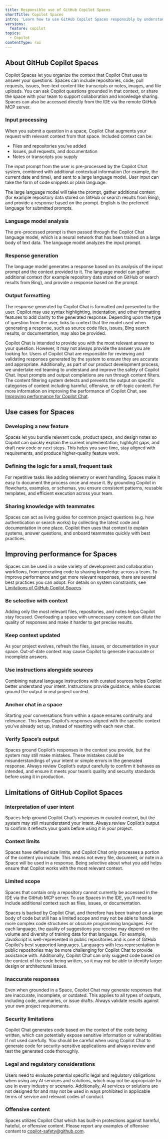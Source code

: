 ```yaml
---
title: Responsible use of GitHub Copilot Spaces
shortTitle: Copilot Spaces
intro: 'Learn how to use GitHub Copilot Spaces responsibly by understanding its purposes, capabilities, and limitations.'
versions:
  feature: copilot
topics:
  - Copilot
contentType: rai
---
```


## About GitHub Copilot Spaces

Copilot Spaces let you organize the context that Copilot Chat uses to answer your questions. Spaces can include repositories, code, pull requests, issues, free-text content like transcripts or notes, images, and file uploads. You can ask Copilot questions grounded in that context, or share the space with your team to support collaboration and knowledge sharing. Spaces can also be accessed directly from the IDE via the remote GitHub MCP server.

### Input processing

When you submit a question in a space, Copilot Chat augments your request with relevant context from that space. Included context can be:

* Files and repositories you’ve added  
* Issues, pull requests, and documentation  
* Notes or transcripts you supply

The input prompt from the user is pre-processed by the Copilot Chat system, combined with additional contextual information (for example, the current date and time), and sent to a large language model. User input can take the form of code snippets or plain language.

The large language model will take the prompt, gather additional context (for example repository data stored on GitHub or search results from Bing), and provide a response based on the prompt.  English is the preferred language for submitted prompts.

### Language model analysis

The pre-processed prompt is then passed through the Copilot Chat language model, which is a neural network that has been trained on a large body of text data. The language model analyzes the input prompt.

### Response generation

The language model generates a response based on its analysis of the input prompt and the context provided to it. The language model can gather additional context (for example repository data stored on GitHub or search results from Bing), and provide a response based on the prompt.

### Output formatting

The response generated by Copilot Chat is formatted and presented to the user. Copilot may use syntax highlighting, indentation, and other formatting features to add clarity to the generated response. Depending upon the type of question from the user, links to context that the model used when generating a response, such as source code files, issues, Bing search results, or documentation, may also be provided.

Copilot Chat is intended to provide you with the most relevant answer to your question. However, it may not always provide the answer you are looking for. Users of Copilot Chat are responsible for reviewing and validating responses generated by the system to ensure they are accurate and appropriate. Additionally, as part of our product development process, we undertake red teaming to understand and improve the safety of Copilot Chat. Input prompts and output completions are run through content filters. The content filtering system detects and prevents the output on specific categories of content including harmful, offensive, or off-topic content. For more information on improving the performance of Copilot Chat, see [Improving performance for Copilot Chat](/copilot/responsible-use/chat-in-github#improving-performance-for-copilot-chat).

## Use cases for Spaces

### Developing a new feature

Spaces let you bundle relevant code, product specs, and design notes so Copilot can quickly explain the current implementation, highlight gaps, and draft new code or next steps. This helps you save time, stay aligned with requirements, and produce higher-quality feature work.

### Defining the logic for a small, frequent task

For repetitive tasks like adding telemetry or event handling, Spaces make it easy to document the process once and reuse it. By grounding Copilot in flowcharts, examples, or schemas, you ensure consistent patterns, reusable templates, and efficient execution across your team.

### Sharing knowledge with teammates

Spaces can act as living guides for common project questions (e.g. how authentication or search works) by collecting the latest code and documentation in one place. Copilot then uses that context to explain systems, answer questions, and onboard teammates quickly with best practices.

## Improving performance for Spaces

Spaces can be used in a wide variety of development and collaboration workflows, from generating code to sharing knowledge across a team. To improve performance and get more relevant responses, there are several best practices you can adopt. For details on system constraints, see [Limitations of GitHub Copilot Spaces](#limitations-of-github-copilot-spaces).

### Be selective with context

Adding only the most relevant files, repositories, and notes helps Copilot stay focused. Overloading a space with unnecessary content can dilute the quality of responses and make it harder to get precise results.

### Keep context updated

As your project evolves, refresh the files, issues, or documentation in your space. Out-of-date context may cause Copilot to generate inaccurate or incomplete answers.

### Use instructions alongside sources

Combining natural language instructions with curated sources helps Copilot better understand your intent. Instructions provide guidance, while sources ground the output in real project context.

### Anchor chat in a space

 Starting your conversations from within a space ensures continuity and relevance. This keeps Copilot’s responses aligned with the specific context you’ve already set up, instead of resetting with each new chat.

### Verify Space’s output

Spaces ground Copilot’s responses in the context you provide, but the system may still make mistakes. These mistakes could be misunderstandings of your intent or simple errors in the generated response. Always review Copilot’s output carefully to confirm it behaves as intended, and ensure it meets your team’s quality and security standards before using it in production.

## Limitations of GitHub Copilot Spaces

### Interpretation of user intent

Spaces help ground Copilot Chat’s responses in curated context, but the system may still misunderstand your intent. Always review Copilot’s output to confirm it reflects your goals before using it in your project.

### Context limits

Spaces have defined size limits, and Copilot Chat only processes a portion of the content you include. This means not every file, document, or note in a Space will be used in a response. Being selective about what you add helps ensure that Copilot works with the most relevant context.

### Limited scope

Spaces that contain only a repository cannot currently be accessed in the IDE via the GitHub MCP server. To use Spaces in the IDE, you’ll need to include additional context such as files, issues, or documentation.

Spaces is backed by Copilot Chat, and therefore has been trained on a large body of code but still has a limited scope and may not be able to handle more complex code structures or obscure programming languages. For each language, the quality of suggestions you receive may depend on the volume and diversity of training data for that language. For example, JavaScript is well-represented in public repositories and is one of GitHub Copilot's best supported languages. Languages with less representation in public repositories may be more challenging for Copilot Chat to provide assistance with. Additionally, Copilot Chat can only suggest code based on the context of the code being written, so it may not be able to identify larger design or architectural issues.

### Inaccurate responses

Even when grounded in a Space, Copilot Chat may generate responses that are inaccurate, incomplete, or outdated. This applies to all types of outputs, including code, summaries, or issue drafts. Always validate results against your own project requirements.

### Security limitations

Copilot Chat generates code based on the context of the code being written, which can potentially expose sensitive information or vulnerabilities if not used carefully. You should be careful when using Copilot Chat to generate code for security-sensitive applications and always review and test the generated code thoroughly.

### Legal and regulatory considerations

Users need to evaluate potential specific legal and regulatory obligations when using any AI services and solutions, which may not be appropriate for use in every industry or scenario. Additionally, AI services or solutions are not designed for and may not be used in ways prohibited in applicable terms of service and relevant codes of conduct.

### Offensive content

Spaces utilizes Copilot Chat which has built-in protections against harmful, hateful, or offensive content. Please report any examples of offensive content to copilot-safety@github.com.
